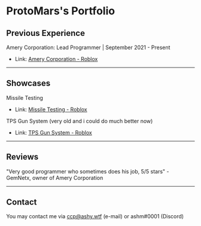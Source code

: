 # ProtoMars's Portfolio

## Previous Experience

Amery Corporation: Lead Programmer | September 2021 - Present
 - Link: [Amery Corporation - Roblox](https://www.roblox.com/groups/8234266/Amery-Corporation#!/about)

---

## Showcases

Missile Testing
- Link: [Missile Testing - Roblox](https://www.roblox.com/games/7062804647/Missile-Testing-TZF)

TPS Gun System (very old and i could do much better now)
- Link: [TPS Gun System - Roblox](https://www.roblox.com/games/6540765133/Project-Tartarus)

---

## Reviews

"Very good programmer who sometimes does his job, 5/5 stars" - GemNetx, owner of Amery Corporation

---

## Contact

You may contact me via ccp@ashy.wtf (e-mail) or ashm#0001 (Discord)
